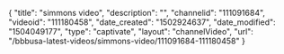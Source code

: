 {
    "title": "simmons video",
    "description": "",
    "channelid": "111091684",
    "videoid": "111180458",
    "date_created": "1502924637",
    "date_modified": "1504049177",
    "type": "captivate",
    "layout": "channelVideo",
    "url": "\/bbbusa-latest-videos\/simmons-video\/111091684-111180458"
}